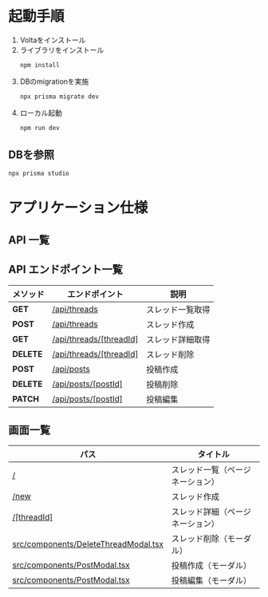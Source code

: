 # 起動手順

1. Voltaをインストール
2. ライブラリをインストール
   ```bash
   npm install
   ```
3. DBのmigrationを実施
   ```bash
   npx prisma migrate dev
   ```
4. ローカル起動
   ```bash
   npm run dev
   ```

## DBを参照

```bash
npx prisma studio
```

# アプリケーション仕様

## API 一覧

## API エンドポイント一覧

| メソッド   | エンドポイント                                                     | 説明             |
| ---------- | ------------------------------------------------------------------ | ---------------- |
| **GET**    | [/api/threads](src/app/api/threads/route.ts)                       | スレッド一覧取得 |
| **POST**   | [/api/threads](src/app/api/threads/route.ts)                       | スレッド作成     |
| **GET**    | [/api/threads/[threadId]](src/app/api/threads/[threadId]/route.ts) | スレッド詳細取得 |
| **DELETE** | [/api/threads/[threadId]](src/app/api/threads/[threadId]/route.ts) | スレッド削除     |
| **POST**   | [/api/posts](src/app/api/post/route.ts)                            | 投稿作成         |
| **DELETE** | [/api/posts/[postId]](src/app/api/post/[postId]/route.ts)          | 投稿削除         |
| **PATCH**  | [/api/posts/[postId]](src/app/api/post/[postId]/route.ts)          | 投稿編集         |

## 画面一覧

| パス                                                                         | タイトル                         |
| ---------------------------------------------------------------------------- | -------------------------------- |
| [/](src/app/page.tsx)                                                        | スレッド一覧（ページネーション） |
| [/new](src/app/new/page.tsx)                                                 | スレッド作成                     |
| [/[threadId]](src/app/[threadId]/page.tsx)                                   | スレッド詳細（ページネーション） |
| [src/components/DeleteThreadModal.tsx](src/components/DeleteThreadModal.tsx) | スレッド削除（モーダル）         |
| [src/components/PostModal.tsx](src/components/PostModal.tsx)                 | 投稿作成（モーダル）             |
| [src/components/PostModal.tsx](src/components/PostEditModal.tsx)             | 投稿編集（モーダル）             |
